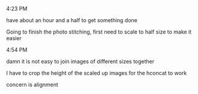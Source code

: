 4:23 PM

have about an hour and a half to get something done

Going to finish the photo stitching, first need to scale to half size to make it easier

4:54 PM

damn it is not easy to join images of different sizes together

I have to crop the height of the scaled up images for the hconcat to work

concern is alignment

